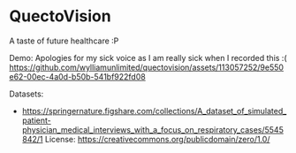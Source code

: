 # QuectoVision

A taste of future healthcare :P

Demo:
Apologies for my sick voice as I am really sick when I recorded this :(
https://github.com/wylliamunlimited/quectovision/assets/113057252/9e550e62-00ec-4a0d-b50b-541bf922fd08



Datasets:
- https://springernature.figshare.com/collections/A_dataset_of_simulated_patient-physician_medical_interviews_with_a_focus_on_respiratory_cases/5545842/1
  License: https://creativecommons.org/publicdomain/zero/1.0/ 


<!-- # Start of the permission_handler configuration
    target.build_configurations.each do |config|
      # xcconfig_path = config.base_configuration_reference.real_path
      # xcconfig = File.read(xcconfig_path)
      # xcconfig_mod = xcconfig.gsub(/DT_TOOLCHAIN_DIR/, "TOOLCHAIN_DIR")
      # File.open(xcconfig_path, "w") { |file| file << xcconfig_mod }

      # You can enable the permissions needed here. For example to enable camera
      # permission, just remove the `#` character in front so it looks like this:
      #
      # ## dart: PermissionGroup.camera
      # 'PERMISSION_CAMERA=1'
      #
      #  Preprocessor definitions can be found at: https://github.com/Baseflow/flutter-permission-handler/blob/master/permission_handler_apple/ios/Classes/PermissionHandlerEnums.h
      config.build_settings['GCC_PREPROCESSOR_DEFINITIONS'] ||= [
        '$(inherited)',

        ## dart: [PermissionGroup.calendarWriteOnly, PermissionGroup.calendar (iOS 16 and below)]
        # 'PERMISSION_EVENTS=1',
   
        ## dart: [PermissionGroup.calendarFullAccess, PermissionGroup.calendar (iOS 17 and above)]
        # 'PERMISSION_EVENTS_FULL_ACCESS=1',
  
        ## dart: PermissionGroup.reminders
        # 'PERMISSION_REMINDERS=1',

        ## dart: PermissionGroup.contacts
        # 'PERMISSION_CONTACTS=1',

        ## dart: PermissionGroup.camera
        # 'PERMISSION_CAMERA=1',

        ## dart: PermissionGroup.microphone
        'PERMISSION_MICROPHONE=1'

        ## dart: PermissionGroup.speech
        # 'PERMISSION_SPEECH_RECOGNIZER=1',

        ## dart: PermissionGroup.photos
        # 'PERMISSION_PHOTOS=1',

        ## dart: [PermissionGroup.location, PermissionGroup.locationAlways, PermissionGroup.locationWhenInUse]
        # 'PERMISSION_LOCATION=1',

        ## dart: PermissionGroup.notification
        # 'PERMISSION_NOTIFICATIONS=1',

        ## dart: PermissionGroup.mediaLibrary
        # 'PERMISSION_MEDIA_LIBRARY=1',

        ## dart: PermissionGroup.sensors
        # 'PERMISSION_SENSORS=1',

        ## dart: PermissionGroup.bluetooth
        # 'PERMISSION_BLUETOOTH=1',

        ## dart: PermissionGroup.appTrackingTransparency
        # 'PERMISSION_APP_TRACKING_TRANSPARENCY=1',

        ## dart: PermissionGroup.criticalAlerts
        # 'PERMISSION_CRITICAL_ALERTS=1'
      ]

    end


    <key>NSMicrophoneUsageDescription</key>
	<string>microphone</string> -->
